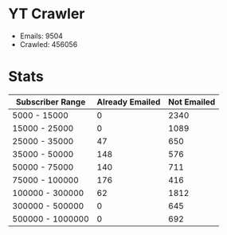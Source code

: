# YT Crawler
- Emails: 9504
- Crawled: 456056

# Stats
| Subscriber Range  | Already Emailed | Not Emailed |
|-------|-------|-------|
| 5000 - 15000 | 0 | 2340 |
| 15000 - 25000 | 0 | 1089 |
| 25000 - 35000 | 47 | 650 |
| 35000 - 50000 | 148 | 576 |
| 50000 - 75000 | 140 | 711 |
| 75000 - 100000 | 176 | 416 |
| 100000 - 300000 | 62 | 1812 |
| 300000 - 500000 | 0 | 645 |
| 500000 - 1000000 | 0 | 692 |
